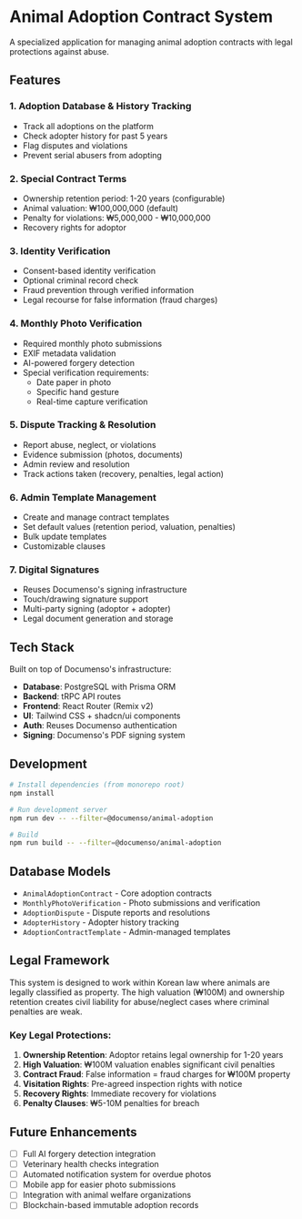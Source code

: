 # Animal Adoption Contract System

A specialized application for managing animal adoption contracts with legal protections against abuse.

## Features

### 1. Adoption Database & History Tracking
- Track all adoptions on the platform
- Check adopter history for past 5 years
- Flag disputes and violations
- Prevent serial abusers from adopting

### 2. Special Contract Terms
- Ownership retention period: 1-20 years (configurable)
- Animal valuation: ₩100,000,000 (default)
- Penalty for violations: ₩5,000,000 - ₩10,000,000
- Recovery rights for adoptor

### 3. Identity Verification
- Consent-based identity verification
- Optional criminal record check
- Fraud prevention through verified information
- Legal recourse for false information (fraud charges)

### 4. Monthly Photo Verification
- Required monthly photo submissions
- EXIF metadata validation
- AI-powered forgery detection
- Special verification requirements:
  - Date paper in photo
  - Specific hand gesture
  - Real-time capture verification

### 5. Dispute Tracking & Resolution
- Report abuse, neglect, or violations
- Evidence submission (photos, documents)
- Admin review and resolution
- Track actions taken (recovery, penalties, legal action)

### 6. Admin Template Management
- Create and manage contract templates
- Set default values (retention period, valuation, penalties)
- Bulk update templates
- Customizable clauses

### 7. Digital Signatures
- Reuses Documenso's signing infrastructure
- Touch/drawing signature support
- Multi-party signing (adoptor + adopter)
- Legal document generation and storage

## Tech Stack

Built on top of Documenso's infrastructure:
- **Database**: PostgreSQL with Prisma ORM
- **Backend**: tRPC API routes
- **Frontend**: React Router (Remix v2)
- **UI**: Tailwind CSS + shadcn/ui components
- **Auth**: Reuses Documenso authentication
- **Signing**: Documenso's PDF signing system

## Development

```bash
# Install dependencies (from monorepo root)
npm install

# Run development server
npm run dev -- --filter=@documenso/animal-adoption

# Build
npm run build -- --filter=@documenso/animal-adoption
```

## Database Models

- `AnimalAdoptionContract` - Core adoption contracts
- `MonthlyPhotoVerification` - Photo submissions and verification
- `AdoptionDispute` - Dispute reports and resolutions
- `AdopterHistory` - Adopter history tracking
- `AdoptionContractTemplate` - Admin-managed templates

## Legal Framework

This system is designed to work within Korean law where animals are legally classified as property. The high valuation (₩100M) and ownership retention creates civil liability for abuse/neglect cases where criminal penalties are weak.

### Key Legal Protections:

1. **Ownership Retention**: Adoptor retains legal ownership for 1-20 years
2. **High Valuation**: ₩100M valuation enables significant civil penalties
3. **Contract Fraud**: False information = fraud charges for ₩100M property
4. **Visitation Rights**: Pre-agreed inspection rights with notice
5. **Recovery Rights**: Immediate recovery for violations
6. **Penalty Clauses**: ₩5-10M penalties for breach

## Future Enhancements

- [ ] Full AI forgery detection integration
- [ ] Veterinary health checks integration
- [ ] Automated notification system for overdue photos
- [ ] Mobile app for easier photo submissions
- [ ] Integration with animal welfare organizations
- [ ] Blockchain-based immutable adoption records
